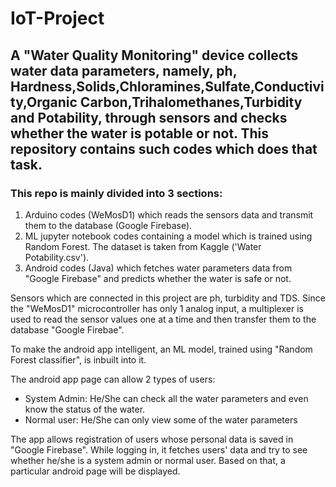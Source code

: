 # IoT-Project
<h2>A "Water Quality Monitoring" device collects water data parameters, namely, ph, Hardness,Solids,Chloramines,Sulfate,Conductivity,Organic Carbon,Trihalomethanes,Turbidity and Potability, through sensors and checks whether the water is potable or not. This repository
contains such codes which does that task.</h2>
<h3>This repo is mainly divided into 3 sections:</h3>
<ol> 
  <li>Arduino codes (WeMosD1) which reads the sensors data and transmit them to the database (Google Firebase).</li>
  <li>ML jupyter notebook codes containing a model which is trained using Random Forest. The dataset is taken from Kaggle ('Water Potability.csv').</li>
  <li>Android codes (Java) which fetches water parameters data from "Google Firebase" and predicts whether the water is safe or not.</li>
</ol>

<p>
  Sensors which are connected in this project are ph, turbidity and TDS. Since the "WeMosD1" microcontroller has only 1 analog input, a multiplexer is used
  to read the sensor values one at a time and then transfer them to the database "Google Firebae".
</p>
<p>
  To make the android app intelligent, an ML model, trained using "Random Forest classifier", is inbuilt into it.
</p>
<p>
  The android app page can allow 2 types of users:
  <ul>
    <li>System Admin: He/She can check all the water parameters and even know the status of the water.</li>
    <li>Normal user: He/She can only view some of the water parameters</li>
  </ul>
</p>
<p>
  The app allows registration of users whose personal data is saved in "Google Firebase". While logging in, it fetches users' data and
  try to see whether he/she is a system admin or normal user. Based on that, a particular android page will be displayed.
</p>
<p></p>
